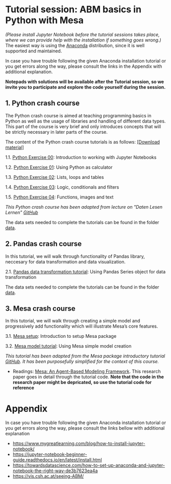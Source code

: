 # **Tutorial session: ABM basics in Python with Mesa**

*(Please install Jupyter Notebook before the tutorial sessions takes place, where we can provide help with the installation if something goes wrong.)* The easiest way is using the [Anaconda](https://jupyter-notebook-beginner-guide.readthedocs.io/en/latest/install.html) distribution, since it is well supported and maintained.

In case you have trouble following the given Anaconda installation tutorial or you get errors along the way, please consult the links in the Appendix with additional explanation.

**Notepads with solutions will be available after the Tutorial session, so we invite you to participate and explore the code yourself during the session.**

## 1. Python crash course

The Python crash course is aimed at teaching programming basics in Python as well as the usage of libraries and handling of different data types. This part of the course is very brief and only introduces concepts that will be strictly necessary in later parts of the course. 

The content of the Python crash course tutorials is as follows: [[Download material]](https://downgit.github.io/#/home?url=https://github.com/dgarcia-eu/ComputationalModellingSocialSystems/tree/main/Exercise_00_Tut/python_introduction)

1.1. [Python Exercise 00](https://github.com/pjercic/ComputationalModellingSocialSystems2024/blob/main/tutorial%20files/python_introduction/0_tutorial/00_en_introduction_jupyter_notebooks.ipynb): Introduction to working with Jupyter Notebooks 

1.2. [Python Exercise 01](https://github.com/pjercic/ComputationalModellingSocialSystems2024/blob/main/tutorial%20files/python_introduction/1_tutorial/01_en_exercise_python_as_calculator.ipynb): Using Python as calculator

1.3. [Python Exercise 02](https://github.com/pjercic/ComputationalModellingSocialSystems2024/blob/main/tutorial%20files/python_introduction/2_tutorial/02_en_exercise_lists_loops_tables.ipynb): Lists, loops and tables

1.4. [Python Exercise 03](https://github.com/pjercic/ComputationalModellingSocialSystems2024/blob/main/tutorial%20files/python_introduction/3_tutorial/03_en_exercise_logic_conditionals_filtering.ipynb): Logic, conditionals and filters

1.5. [Python Exercise 04](https://github.com/pjercic/ComputationalModellingSocialSystems2024/blob/main/tutorial%20files/python_introduction/4_tutorial/04_en_exercise_functions_images_text.ipynb): Functions, images and text

_This Python crash course has been adapted from lecture on "Daten Lesen Lernen" [GitHub](https://github.com/Daten-Lesen-Lernen/daten-lesen-lernen-lecture)_

The data sets needed to complete the tutorials can be found in the folder [data](https://github.com/pjercic/ComputationalModellingSocialSystems2024/tree/main/tutorial%20files/python_introduction/data).

## 2. Pandas crash course

In this tutorial, we will walk through functionality of Pandas library, neccesary for data transformation and data visualization.

2.1. [Pandas data transformation tutorial](https://github.com/pjercic/ComputationalModellingSocialSystems2024/blob/main/tutorial%20files/pandas_introduction/pandas_introductory_tutorial_data.ipynb): Using Pandas Series object for data transformation

The data sets needed to complete the tutorials can be found in the folder [data](https://github.com/pjercic/ComputationalModellingSocialSystems2024/tree/main/tutorial%20files/pandas_introduction/data).


## 3. Mesa crash course

In this tutorial, we will walk through creating a simple model and progressively add functionality which will illustrate Mesa’s core features.

3.1. [Mesa setup](https://github.com/pjercic/ComputationalModellingSocialSystems2024/blob/main/tutorial%20files/mesa_introduction/mesa_setup_tutorial.ipynb): Introduction to setup Mesa package

3.2. [Mesa model tutorial](https://github.com/pjercic/ComputationalModellingSocialSystems2024/blob/main/tutorial%20files/mesa_introduction/mesa_introductory_tutorial_complete.ipynb): Using Mesa simple model creation

_This tutorial has been adapted from the Mesa package introductory tutorial [GitHub](https://github.com/projectmesa/mesa/tree/main/docs/tutorials). It has been purposefully simplified for the context of this course._

- Readings: [Mesa: An Agent-Based Modeling Framework](https://www.researchgate.net/profile/Jacqueline-Kazil/publication/328774079_Mesa_An_Agent-Based_Modeling_Framework/links/5cc7632192851c8d220e5897/Mesa-An-Agent-Based-Modeling-Framework.pdf). This research paper goes in detail through the tutorial code. **Note that the code in the research paper might be depricated, so use the tutorial code for reference**

# Appendix

In case you have trouble following the given Anaconda installation tutorial or you get errors along the way, please consult the links bellow with additional explanation

- https://www.mygreatlearning.com/blog/how-to-install-jupyter-notebook/
- https://jupyter-notebook-beginner-guide.readthedocs.io/en/latest/install.html
- https://towardsdatascience.com/how-to-set-up-anaconda-and-jupyter-notebook-the-right-way-de3b7623ea4a
- https://vis.csh.ac.at/seeing-ABM/

